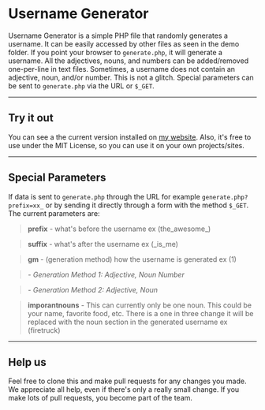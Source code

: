 Username Generator
==================
Username Generator is a simple PHP file that randomly generates a username. It can be easily accessed by other files as seen in the demo folder. If you point your browser to `generate.php`, it will generate a username. All the adjectives, nouns, and numbers can be added/removed one-per-line in text files. Sometimes, a username does not contain an adjective, noun, and/or number. This is not a glitch. Special parameters can be sent to `generate.php` via the URL or `$_GET`.


----------

Try it out
----------
You can see a the current version installed on [my website][1]. Also, it's free to use under the MIT License, so you can use it on your own projects/sites.


----------


Special Parameters
------------------
If data is sent to `generate.php` through the URL for example `generate.php?prefix=xx_` or by sending it directly through a form with the method `$_GET`. The current parameters are:

> **prefix** - what's before the username ex (the_awesome_)

> **suffix** - what's after the username ex (_is_me)

> **gm** - (generation method) how the username is generated ex (1)

>*- Generation Method 1: Adjective, Noun Number*

>*- Generation Method 2: Adjective, Noun*

>**imporantnouns** - This can currently only be one noun. This could be your name, favorite food, etc. There is a one in three change it will be replaced with the noun section in the generated username ex (firetruck)


----------


Help us
----------------
Feel free to clone this and make pull requests for any changes you made. We appreciate all help, even if there's only a really small change. If you make lots of pull requests, you become part of the team.


  [1]: http://speedysnail6.info/usernames "Username Generator"
